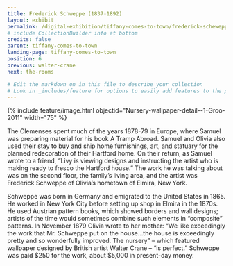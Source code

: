 ```yaml
---
title: Frederick Schweppe (1837-1892)
layout: exhibit
permalink: /digital-exhibition/tiffany-comes-to-town/frederick-scheweppe.html
# include CollectionBuilder info at bottom
credits: false
parent: tiffany-comes-to-town
landing-page: tiffany-comes-to-town
position: 6
previous: walter-crane
next: the-rooms

# Edit the markdown on in this file to describe your collection
# Look in _includes/feature for options to easily add features to the page
---
```


{% include feature/image.html objectid="Nursery-wallpaper-detail--1-Groo-2011" width="75" %}

The Clemenses spent much of the years 1878-79 in Europe, where Samuel was preparing material for his book A Tramp Abroad. Samuel and Olivia also used their stay to buy and ship home furnishings, art, and statuary for the planned redecoration of their Hartford home. On their return, as Samuel wrote to a friend, “Livy is viewing designs and instructing the artist who is making ready to fresco the Hartford house.” The work he was talking about was on the second floor, the family’s living area, and the artist was Frederick Schweppe of Olivia’s hometown of Elmira, New York.

Schweppe was born in Germany and emigrated to the United States in 1865. He worked in New York City before setting up shop in Elmira in the 1870s. He used Austrian pattern books, which showed borders and wall designs; artists of the time would sometimes combine such elements in “composite” patterns. In November 1879 Olivia wrote to her mother: “We like exceedingly the work that Mr. Schweppe put on the house…the house is exceedingly pretty and so wonderfully improved. The nursery” – which featured wallpaper designed by British artist Walter Crane – “is perfect.” Schweppe was paid $250 for the work, about $5,000 in present-day money.
